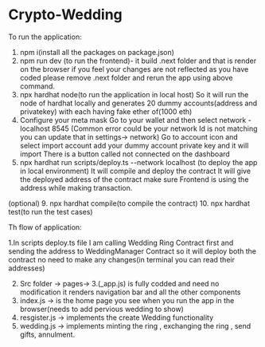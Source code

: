 # Crypto-Wedding
To run the application:
1. npm i(install all the packages on package.json)
3. npm run dev (to run the frontend)-
    it build .next folder and that is render on the browser if you feel your changes are not reflected as you have coded please remove .next folder and         rerun the app using above command.
5. npx hardhat node(to run the application in local host)
    So it will run the node of hardhat locally and generates 20 dummy accounts(address and privatekey) with each having fake ether of(1000 eth)
6. Configure your meta mask
      Go to your wallet and then select network - localhost 8545 
      (Common error could be your network Id is not matching you can update that in settings-> network) 
      Go to account icon and select import account add your dummy account private key and it will import
      There is a button called not connected on the dashboard 
8. npx hardhat run scripts/deploy.ts --network localhost (to deploy the app in local environment)
    It will compile and deploy the contract
    It will give the deployed address of the contract make sure Frontend is using the address while making transaction.
    
(optional)
9. npx hardhat compile(to compile the contract)
10. npx hardhat test(to run the test cases)


Th flow of application:

1.In scripts deploy.ts file I am calling Wedding Ring Contract first and sending the address to WeddingManager Contract so it will deploy both the contract no need to make any changes(in terminal you can read their addresses)

2. Src folder -> pages->
3.(_app.js) is fully codded and need no modification it renders navigation bar and all the other components
4. index.js -> is the home page you see when you run the app in the browser(needs to add pervious wedding to show)
5. resgister.js -> implements the create Wedding functionality
6. wedding.js -> implements minting the ring , exchanging the ring , send gifts, annulment.
